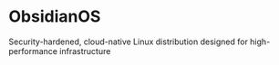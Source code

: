 # ObsidianOS
Security-hardened, cloud-native Linux distribution designed for high-performance infrastructure
